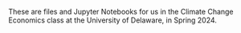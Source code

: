 These are files and Jupyter Notebooks for us in the Climate Change Economics class at the University of Delaware, in Spring 2024.
